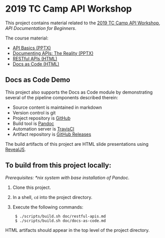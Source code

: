 # 2019 TC Camp API Workshop

This project contains material related to the [2019 TC Camp API Workshop](https://www.tccamp.org/2019/03/api-workshop-tccamp-2019/), _API Documentation for Beginners_.

The course material:

- [API Basics (PPTX)](pptx/TC-Camp-API-Workshop-1.pptx)
- [Documenting APIs: The Reality (PPTX)](pptx/TC-Camp-API-Workshop-2.pptx)
- [RESTful APIs (HTML)](doc/restful-apis.md)
- [Docs as Code (HTML)](doc/restful-apis.md)

## Docs as Code Demo

This project also supports the Docs as Code module by demonstrating several of the pipeline components described therein:

- Source content is maintained in markdown
- Version control is git
- Project repository is [GitHub](https://github.com/apaluya/tc-camp-api-workshop)
- Build tool is [Pandoc](https://pandoc.org/)
- Automation server is [TravisCI](https://travis-ci.org/apaluya/tc-camp-api-workshop)
- Artifact repository is [GitHub Releases](https://github.com/apaluya/tc-camp-api-workshop/releases)

The build artifacts of this project are HTML slide presentations using [RevealJS](https://github.com/hakimel/reveal.js/).

## To build from this project locally:

_Prerequisites: *nix system with base installation of Pandoc._

1. Clone this project.
2. In a shell, `cd` into the project directory.
3. Execute the following commands:

        $ ./scripts/build.sh doc/restful-apis.md
        $ ./scripts/build.sh doc/docs-as-code.md

HTML artifacts should appear in the top level of the project directory.
